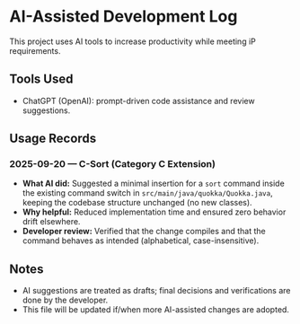 # AI-Assisted Development Log

This project uses AI tools to increase productivity while meeting iP requirements.

## Tools Used
- ChatGPT (OpenAI): prompt-driven code assistance and review suggestions.

## Usage Records

### 2025-09-20 — C-Sort (Category C Extension)
- **What AI did:** Suggested a minimal insertion for a `sort` command inside the existing command switch in `src/main/java/quokka/Quokka.java`, keeping the codebase structure unchanged (no new classes).
- **Why helpful:** Reduced implementation time and ensured zero behavior drift elsewhere.
- **Developer review:** Verified that the change compiles and that the command behaves as intended (alphabetical, case-insensitive).

## Notes
- AI suggestions are treated as drafts; final decisions and verifications are done by the developer.
- This file will be updated if/when more AI-assisted changes are adopted.

